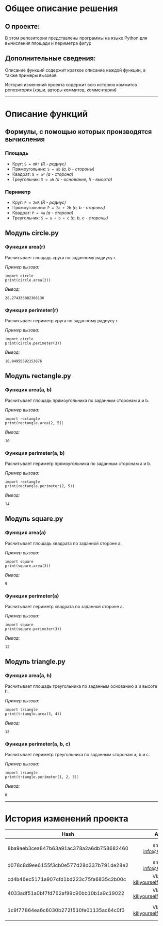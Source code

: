 # Общее описание решения

 ## О проекте:

 В этом репозитории представлены программы на языке Python для вычисления площади и периметра фигур 

 ## Дополнительные сведения:

 Описание функций содержит краткое описание каждой функции, а также примеры вызовов  


 История изменений проекта содержит всю историю коммитов репозитория (хэши, авторы коммитов, комментарии)  

 ---

 # Описание функций  

 ## Формулы, с помощью которых производятся вычисления
 ### Площадь
 - Круг: `S = πR²` *(R - радиус)*
 - Прямоугольник: `S = ab` *(a, b - стороны)*
 - Квадрат: `S = a²` *(a - сторона)*
 - Треугольник: `S = ah` *(a - основание, h - высота)*

 ### Периметр
 - Круг: `P = 2πR` *(R - радиус)*
 - Прямоугольник: `P = 2a + 2b` *(a, b - стороны)*
 - Квадрат: `P = 4a` *(a - сторона)*
 - Треугольник: `S = a + b + c` *(a, b, c - стороны)*

 ## Модуль circle.py  
 ### **Функция area(r)**  

 Расчитывает площадь круга по заданному радиусу r.  

 _Пример вызова:_  
 ```
 import circle
 print(circle.area(3))  
 ```  
 _Вывод:_  
 ```
 28.274333882308138  
 ```
 ### **Функция perimeter(r)**  

 Расчитывает периметр круга по заданному радиусу r.  

 _Пример вызова:_  
 ```
 import circle
 print(circle.perimeter(3))  
 ```  
 _Вывод:_  
 ```
 18.84955592153876  
 ```

 ## Модуль rectangle.py  
 ### **Функция area(a, b)**  

 Расчитывает площадь прямоугольника по заданным сторонам a и b.  

 _Пример вызова:_  
 ```
 import rectangle
 print(rectangle.area(2, 5))  
 ```  
 _Вывод:_  
 ```
 10  
 ```
 ### **Функция perimeter(a, b)**  

 Расчитывает периметр прямоугольника по заданным сторонам a и b.  

 _Пример вызова:_  
 ```
 import rectangle
 print(rectangle.perimeter(2, 5))  
 ```  
 _Вывод:_  
 ```
 14  
 ```
 ## Модуль square.py  
 ### **Функция area(a)**  

 Расчитывает площадь квадрата по заданной стороне a.  

 _Пример вызова:_  
 ```
 import square
 print(square.area(3))  
 ```  
 _Вывод:_  
 ```
 9  
 ```
 ### **Функция perimeter(a)**  

 Расчитывает периметр квадрата по заданной стороне a.  

 _Пример вызова:_  
 ```
 import square
 print(square.perimeter(3))  
 ```  
 _Вывод_:  
 ```
 12  
 ```
 ## Модуль triangle.py  
 ### **Функция area(a, h)**  

 Расчитывает площадь треугольника по заданным основанию a и высоте h.  

 _Пример вызова:_  
 ```
 import triangle
 print(triangle.area(3, 4))  
 ```  
 _Вывод:_  
 ```
 12  
 ```
 ### **Функция perimeter(a, b, c)**  

 Расчитывает периметр треугольника по заданным сторонам a, b и c.  

 _Пример вызова:_  
 ```
 import triangle
 print(triangle.perimeter(1, 2, 3))  
 ```  
 _Вывод:_   
 ```
 6  
 ```

 ---

 # История изменений проекта 

 | **Hash**                                | **Author**                            |  **Comments**                  |
 | ----------------------------------------|:-------------------------------------:| -----------------------------: |
 | 8ba9aeb3cea847b63a91ac378a2a6db758682460| smartiqa <info@smartiqa.ru>           | L-03: Circle and square added  |
 | d078c8d9ee6155f3cb0e577d28d337b791de28e2| smartiqa <info@smartiqa.ru>           | L-03: Docs added               |
 | cd4b46ec5171a907cfd1bd223c75fa6835c2b00c| Vladislav <killyourselff1703@mail.ru> | new file added                 |
 | 4033adf51a0bf7fd762af99c90bb10b1a9c19022| Vladislav <killyourselff1703@mail.ru> | bug was fixed                  |
 | 1c9f77864ea6c6030b272f510fe01135ac64c0f3| Vladislav <killyourselff1703@mail.ru> | Documentation was added for all|
